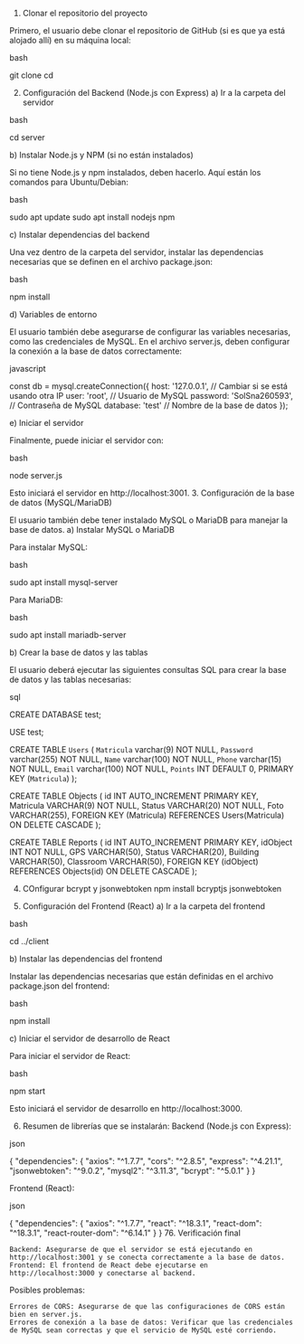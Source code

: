 1. Clonar el repositorio del proyecto

Primero, el usuario debe clonar el repositorio de GitHub (si es que ya está alojado allí) en su máquina local:

bash

git clone <URL-del-repositorio>
cd <nombre-del-repositorio>

2. Configuración del Backend (Node.js con Express)
a) Ir a la carpeta del servidor

bash

cd server

b) Instalar Node.js y NPM (si no están instalados)

Si no tiene Node.js y npm instalados, deben hacerlo. Aquí están los comandos para Ubuntu/Debian:

bash

sudo apt update
sudo apt install nodejs npm

c) Instalar dependencias del backend

Una vez dentro de la carpeta del servidor, instalar las dependencias necesarias que se definen en el archivo package.json:

bash

npm install

d) Variables de entorno

El usuario también debe asegurarse de configurar las variables necesarias, como las credenciales de MySQL. En el archivo server.js, deben configurar la conexión a la base de datos correctamente:

javascript

const db = mysql.createConnection({
  host: '127.0.0.1', // Cambiar si se está usando otra IP
  user: 'root',       // Usuario de MySQL
  password: 'SolSna260593',  // Contraseña de MySQL
  database: 'test'    // Nombre de la base de datos
});

e) Iniciar el servidor

Finalmente, puede iniciar el servidor con:

bash

node server.js

Esto iniciará el servidor en http://localhost:3001.
3. Configuración de la base de datos (MySQL/MariaDB)

El usuario también debe tener instalado MySQL o MariaDB para manejar la base de datos.
a) Instalar MySQL o MariaDB

Para instalar MySQL:

bash

sudo apt install mysql-server

Para MariaDB:

bash

sudo apt install mariadb-server

b) Crear la base de datos y las tablas

El usuario deberá ejecutar las siguientes consultas SQL para crear la base de datos y las tablas necesarias:

sql

CREATE DATABASE test;

USE test;

CREATE TABLE `Users` (
  `Matricula` varchar(9) NOT NULL,
  `Password` varchar(255) NOT NULL,
  `Name` varchar(100) NOT NULL,
  `Phone` varchar(15) NOT NULL,
  `Email` varchar(100) NOT NULL,
  `Points` INT DEFAULT 0,
  PRIMARY KEY (`Matricula`)
);

CREATE TABLE Objects (
  id INT AUTO_INCREMENT PRIMARY KEY,
  Matricula VARCHAR(9) NOT NULL,
  Status VARCHAR(20) NOT NULL,
  Foto VARCHAR(255),
  FOREIGN KEY (Matricula) REFERENCES Users(Matricula) ON DELETE CASCADE
);

CREATE TABLE Reports (
  id INT AUTO_INCREMENT PRIMARY KEY,
  idObject INT NOT NULL,
  GPS VARCHAR(50),
  Status VARCHAR(20),
  Building VARCHAR(50),
  Classroom VARCHAR(50),
  FOREIGN KEY (idObject) REFERENCES Objects(id) ON DELETE CASCADE
);

4. COnfigurar bcrypt y jsonwebtoken
   npm install bcryptjs jsonwebtoken

   
5. Configuración del Frontend (React)
a) Ir a la carpeta del frontend

bash

cd ../client

b) Instalar las dependencias del frontend

Instalar las dependencias necesarias que están definidas en el archivo package.json del frontend:

bash

npm install

c) Iniciar el servidor de desarrollo de React

Para iniciar el servidor de React:

bash

npm start

Esto iniciará el servidor de desarrollo en http://localhost:3000.

6. Resumen de librerías que se instalarán:
Backend (Node.js con Express):

json

{
  "dependencies": {
    "axios": "^1.7.7",
    "cors": "^2.8.5",
    "express": "^4.21.1",
    "jsonwebtoken": "^9.0.2",
    "mysql2": "^3.11.3",
    "bcrypt": "^5.0.1"
  }
}

Frontend (React):

json

{
  "dependencies": {
    "axios": "^1.7.7",
    "react": "^18.3.1",
    "react-dom": "^18.3.1",
    "react-router-dom": "^6.14.1"
  }
}
76. Verificación final

    Backend: Asegurarse de que el servidor se está ejecutando en http://localhost:3001 y se conecta correctamente a la base de datos.
    Frontend: El frontend de React debe ejecutarse en http://localhost:3000 y conectarse al backend.

Posibles problemas:

    Errores de CORS: Asegurarse de que las configuraciones de CORS están bien en server.js.
    Errores de conexión a la base de datos: Verificar que las credenciales de MySQL sean correctas y que el servicio de MySQL esté corriendo.
